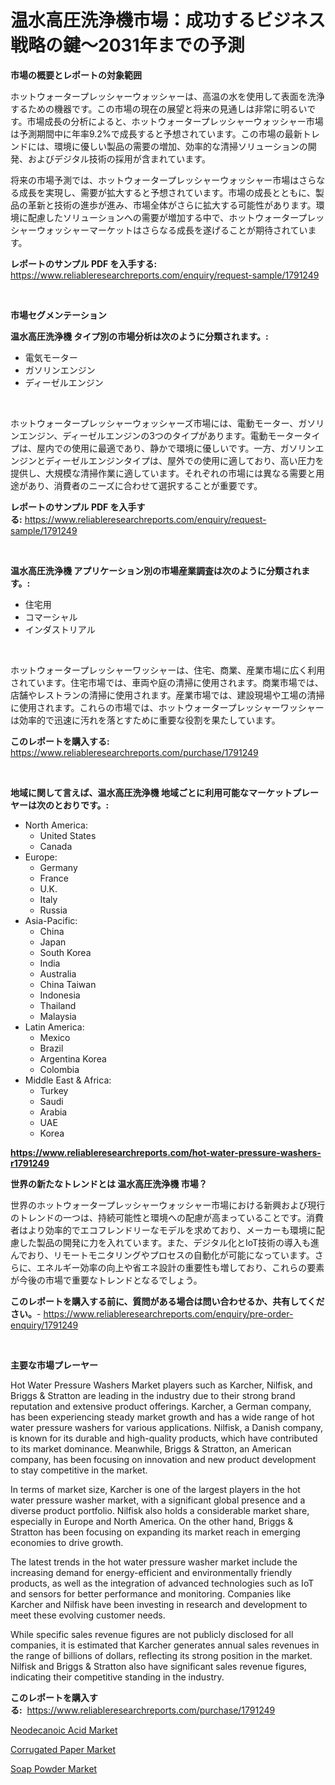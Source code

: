 <p><h1>温水高圧洗浄機市場：成功するビジネス戦略の鍵～2031年までの予測</h1></p><p><strong>市場の概要とレポートの対象範囲</strong></p>
<p><p>ホットウォータープレッシャーウォッシャーは、高温の水を使用して表面を洗浄するための機器です。この市場の現在の展望と将来の見通しは非常に明るいです。市場成長の分析によると、ホットウォータープレッシャーウォッシャー市場は予測期間中に年率9.2%で成長すると予想されています。この市場の最新トレンドには、環境に優しい製品の需要の増加、効率的な清掃ソリューションの開発、およびデジタル技術の採用が含まれています。</p><p>将来の市場予測では、ホットウォータープレッシャーウォッシャー市場はさらなる成長を実現し、需要が拡大すると予想されています。市場の成長とともに、製品の革新と技術の進歩が進み、市場全体がさらに拡大する可能性があります。環境に配慮したソリューションへの需要が増加する中で、ホットウォータープレッシャーウォッシャーマーケットはさらなる成長を遂げることが期待されています。</p></p>
<p><strong>レポートのサンプル PDF を入手する:</strong> <a href="https://www.reliableresearchreports.com/enquiry/request-sample/1791249">https://www.reliableresearchreports.com/enquiry/request-sample/1791249</a></p>
<p>&nbsp;</p>
<p><strong>市場セグメンテーション</strong></p>
<p><strong>温水高圧洗浄機 タイプ別の市場分析は次のように分類されます。:</strong></p>
<p><ul><li>電気モーター</li><li>ガソリンエンジン</li><li>ディーゼルエンジン</li></ul></p>
<p>&nbsp;</p>
<p><p>ホットウォータープレッシャーウォッシャーズ市場には、電動モーター、ガソリンエンジン、ディーゼルエンジンの3つのタイプがあります。電動モータータイプは、屋内での使用に最適であり、静かで環境に優しいです。一方、ガソリンエンジンとディーゼルエンジンタイプは、屋外での使用に適しており、高い圧力を提供し、大規模な清掃作業に適しています。それぞれの市場には異なる需要と用途があり、消費者のニーズに合わせて選択することが重要です。</p></p>
<p><strong>レポートのサンプル PDF を入手する:</strong>&nbsp;<a href="https://www.reliableresearchreports.com/enquiry/request-sample/1791249">https://www.reliableresearchreports.com/enquiry/request-sample/1791249</a></p>
<p>&nbsp;</p>
<p><strong> 温水高圧洗浄機 アプリケーション別の市場産業調査は次のように分類されます。:</strong></p>
<p><ul><li>住宅用</li><li>コマーシャル</li><li>インダストリアル</li></ul></p>
<p>&nbsp;</p>
<p><p>ホットウォータープレッシャーワッシャーは、住宅、商業、産業市場に広く利用されています。住宅市場では、車両や庭の清掃に使用されます。商業市場では、店舗やレストランの清掃に使用されます。産業市場では、建設現場や工場の清掃に使用されます。これらの市場では、ホットウォータープレッシャーワッシャーは効率的で迅速に汚れを落とすために重要な役割を果たしています。</p></p>
<p><strong>このレポートを購入する:</strong>&nbsp; <a href="https://www.reliableresearchreports.com/purchase/1791249">https://www.reliableresearchreports.com/purchase/1791249</a></p>
<p>&nbsp;</p>
<p><strong>地域に関して言えば、温水高圧洗浄機 地域ごとに利用可能なマーケットプレーヤーは次のとおりです。:</strong></p>
<p><ul>
    <li>
        North America:
        <ul>
            <li>United States</li>
            <li>Canada</li>
        </ul>
    </li>
    <li>
        Europe:
        <ul>
            <li>Germany</li>
            <li>France</li>
            <li>U.K.</li>
            <li>Italy</li>
            <li>Russia</li>
        </ul>
    </li>
    <li>
        Asia-Pacific:
        <ul>
            <li>China</li>
            <li>Japan</li>
            <li>South Korea</li>
            <li>India</li>
            <li>Australia</li>
            <li>China Taiwan</li>
            <li>Indonesia</li>
            <li>Thailand</li>
            <li>Malaysia</li>
        </ul>
    </li>
    <li>
        Latin America:
        <ul>
            <li>Mexico</li>
            <li>Brazil</li>
            <li>Argentina Korea</li>
            <li>Colombia</li>
        </ul>
    </li>
    <li>
        Middle East & Africa:
        <ul>
            <li>Turkey</li>
            <li>Saudi</li>
            <li>Arabia</li>
            <li>UAE</li>
            <li>Korea</li>
        </ul>
    </li>
    </ul></p>
<p><strong><a href="https://www.reliableresearchreports.com/hot-water-pressure-washers-r1791249">https://www.reliableresearchreports.com/hot-water-pressure-washers-r1791249</a></strong>&nbsp;</p>
<p><strong>世界の新たなトレンドとは 温水高圧洗浄機 市場？</strong></p>
<p><p>世界のホットウォータープレッシャーウォッシャー市場における新興および現行のトレンドの一つは、持続可能性と環境への配慮が高まっていることです。消費者はより効率的でエコフレンドリーなモデルを求めており、メーカーも環境に配慮した製品の開発に力を入れています。また、デジタル化とIoT技術の導入も進んでおり、リモートモニタリングやプロセスの自動化が可能になっています。さらに、エネルギー効率の向上や省エネ設計の重要性も増しており、これらの要素が今後の市場で重要なトレンドとなるでしょう。</p></p>
<p><strong>このレポートを購入する前に、質問がある場合は問い合わせるか、共有してください。</strong>- <a href="https://www.reliableresearchreports.com/enquiry/pre-order-enquiry/1791249">https://www.reliableresearchreports.com/enquiry/pre-order-enquiry/1791249</a></p>
<p>&nbsp;</p>
<p><strong>主要な市場プレーヤー</strong></p>
<p><p>Hot Water Pressure Washers Market players such as Karcher, Nilfisk, and Briggs & Stratton are leading in the industry due to their strong brand reputation and extensive product offerings. Karcher, a German company, has been experiencing steady market growth and has a wide range of hot water pressure washers for various applications. Nilfisk, a Danish company, is known for its durable and high-quality products, which have contributed to its market dominance. Meanwhile, Briggs & Stratton, an American company, has been focusing on innovation and new product development to stay competitive in the market.</p><p>In terms of market size, Karcher is one of the largest players in the hot water pressure washer market, with a significant global presence and a diverse product portfolio. Nilfisk also holds a considerable market share, especially in Europe and North America. On the other hand, Briggs & Stratton has been focusing on expanding its market reach in emerging economies to drive growth.</p><p>The latest trends in the hot water pressure washer market include the increasing demand for energy-efficient and environmentally friendly products, as well as the integration of advanced technologies such as IoT and sensors for better performance and monitoring. Companies like Karcher and Nilfisk have been investing in research and development to meet these evolving customer needs.</p><p>While specific sales revenue figures are not publicly disclosed for all companies, it is estimated that Karcher generates annual sales revenues in the range of billions of dollars, reflecting its strong position in the market. Nilfisk and Briggs & Stratton also have significant sales revenue figures, indicating their competitive standing in the industry.</p></p>
<p><strong>このレポートを購入する:</strong>&nbsp;&nbsp;<a href="https://www.reliableresearchreports.com/purchase/1791249">https://www.reliableresearchreports.com/purchase/1791249</a></p>
<p><p><a href="https://www.linkedin.com/pulse/neodecanoic-acid-market-size-share-amp-trends-analysis-report-qa9qf?trackingId=4ZKsGik7rqM361f645hW7A%3D%3D">Neodecanoic Acid Market</a></p><p><a href="https://www.linkedin.com/pulse/corrugated-paper-market-provides-comprehensive-analysis-including-lwwqf?trackingId=hx4s4FNW%2FiPtHoGE8sMmxw%3D%3D">Corrugated Paper Market</a></p><p><a href="https://www.linkedin.com/pulse/soap-powder-market-centers-aspects-growth-share-opportunity-projected-v4o5f?trackingId=ahbZ0spciTlEqAcwfNJhMw%3D%3D">Soap Powder Market</a></p></p>
